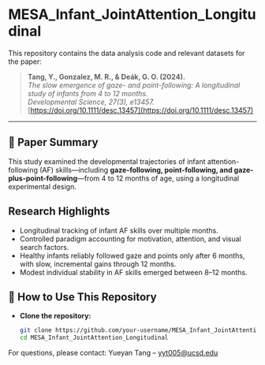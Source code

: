 
# MESA_Infant_JointAttention_Longitudinal

This repository contains the data analysis code and relevant datasets for the paper:

> **Tang, Y., Gonzalez, M. R., & Deák, G. O. (2024).**  
> *The slow emergence of gaze- and point-following: A longitudinal study of infants from 4 to 12 months.*  
> *Developmental Science, 27(3), e13457.*  
> [https://doi.org/10.1111/desc.13457](https://doi.org/10.1111/desc.13457)

---

## 📝 Paper Summary

This study examined the developmental trajectories of infant attention-following (AF) skills—including **gaze-following, point-following, and gaze-plus-point-following**—from 4 to 12 months of age, using a longitudinal experimental design.

## Research Highlights

- Longitudinal tracking of infant AF skills over multiple months.
- Controlled paradigm accounting for motivation, attention, and visual search factors.
- Healthy infants reliably followed gaze and points only after 6 months, with slow, incremental gains through 12 months.
- Modest individual stability in AF skills emerged between 8–12 months.


## 🚀 How to Use This Repository

- **Clone the repository:**
  ```bash
  git clone https://github.com/your-username/MESA_Infant_JointAttention_Longitudinal.git
  cd MESA_Infant_JointAttention_Longitudinal
  
For questions, please contact:
Yueyan Tang – yyt005@ucsd.edu

